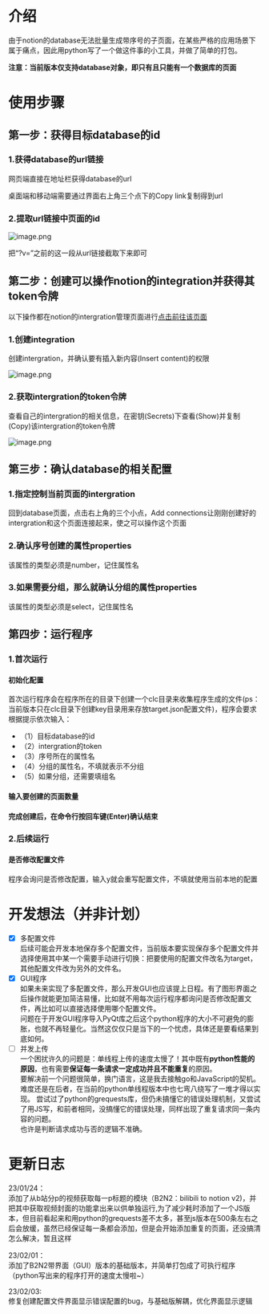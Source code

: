 # 介绍
由于notion的database无法批量生成带序号的子页面，在某些严格的应用场景下属于痛点，因此用python写了一个做这件事的小工具，并做了简单的打包。


**注意：当前版本仅支持database对象，即只有且只能有一个数据库的页面**
# 使用步骤
## 第一步：获得目标database的id
### 1.获得database的url链接
网页端直接在地址栏获得database的url

桌面端和移动端需要通过界面右上角三个点下的Copy link复制得到url
### 2.提取url链接中页面的id
![image.png](https://yoaken-1316330335.cos.ap-chongqing.myqcloud.com/markdownPic/202301030532401.png)

把“?v=”之前的这一段从url链接截取下来即可

## 第二步：创建可以操作notion的integration并获得其token令牌
以下操作都在notion的intergration管理页面进行[点击前往该页面](https://www.notion.so/my-integrations)
### 1.创建integration
创建intergration，并确认要有插入新内容(Insert content)的权限

![image.png](https://yoaken-1316330335.cos.ap-chongqing.myqcloud.com/markdownPic/202301030632968.png)

### 2.获取intergration的token令牌
查看自己的intergration的相关信息，在密钥(Secrets)下查看(Show)并复制(Copy)该intergration的token令牌

![image.png](https://yoaken-1316330335.cos.ap-chongqing.myqcloud.com/markdownPic/202301030633303.png)

## 第三步：确认database的相关配置
### 1.指定控制当前页面的intergration
回到database页面，点击右上角的三个小点，Add connections让刚刚创建好的intergration和这个页面连接起来，使之可以操作这个页面
### 2.确认序号创建的属性properties
该属性的类型必须是number，记住属性名
### 3.如果需要分组，那么就确认分组的属性properties
该属性的类型必须是select，记住属性名

## 第四步：运行程序
### 1.首次运行
#### 初始化配置
首次运行程序会在程序所在的目录下创建一个clc目录来收集程序生成的文件(ps：当前版本只在clc目录下创建key目录用来存放target.json配置文件)，程序会要求根据提示依次输入：
* （1）目标database的id
* （2）intergration的token
* （3）序号所在的属性名
* （4）分组的属性名，不填就表示不分组
* （5）如果分组，还需要填组名
#### 输入要创建的页面数量
#### 完成创建后，在命令行按回车键(Enter)确认结束

### 2.后续运行

#### 是否修改配置文件
程序会询问是否修改配置，输入y就会重写配置文件，不填就使用当前本地的配置
# 开发想法（并非计划）
-[x] 多配置文件  
后续可能会开发本地保存多个配置文件，当前版本要实现保存多个配置文件并选择使用其中某一个需要手动进行切换：把要使用的配置文件改名为target，其他配置文件改为另外的文件名。
-[x] GUI程序  
如果未来实现了多配置文件，那么开发GUI也应该提上日程。有了图形界面之后操作就能更加简洁易懂，比如就不用每次运行程序都询问是否修改配置文件，再比如可以直接选择使用哪个配置文件。      
问题在于开发GUI程序导入PyQt库之后这个python程序的大小不可避免的膨胀，也就不再轻量化。当然这仅仅只是当下的一个忧虑，具体还是要看结果到底如何。  
-[ ] 并发上传   
一个困扰许久的问题是：单线程上传的速度太慢了！其中既有**python性能的原因**，也有需要**保证每一条请求一定成功并且不能重复**的原因。  
要解决前一个问题很简单，换门语言，这是我去接触go和JavaScript的契机。难度还是在后者，在当前的python单线程版本中也七弯八绕写了一堆才得以实现。
尝试过了python的grequests库，但仍未搞懂它的错误处理机制，又尝试了用JS写，和前者相同，没搞懂它的错误处理，同样出现了重复请求同一条内容的问题。  
也许是判断请求成功与否的逻辑不准确。
# 更新日志
23/01/24：   
添加了从b站分p的视频获取每一p标题的模块（B2N2：bilibili to notion v2)，并把其中获取视频封面的功能拿出来以供单独运行,为了减少耗时添加了一个JS版本，但目前看起来和用python的grequests差不太多，甚至js版本在500条左右之后会放缓，虽然已经保证每一条都会添加，但是会开始添加重复的页面，还没搞清怎么解决，暂且这样

23/02/01：  
添加了B2N2带界面（GUI）版本的基础版本，并简单打包成了可执行程序（python写出来的程序打开的速度太慢啦~）

23/02/03:  
修复创建配置文件界面显示错误配置的bug，与基础版解耦，优化界面显示逻辑

